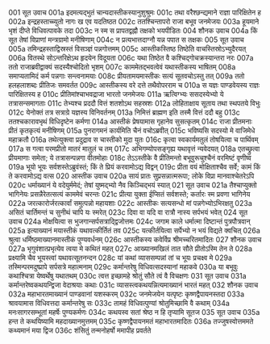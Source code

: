 001	सूत उवाच
001a	इदमत्यद्भुतं चान्यदास्तीकस्यानुशुश्रुमः
001c	तथा वरैश्छन्द्यमाने राज्ञा पारिक्षितेन ह
002a	इन्द्रहस्ताच्च्युतो नागः ख एव यदतिष्ठत
002c	ततश्चिन्तापरो राजा बभूव जनमेजयः
003a	हूयमाने भृशं दीप्ते विधिवत्पावके तदा
003c	न स्म स प्रापतद्वह्नौ तक्षको भयपीडितः
004	शौनक उवाच
004a	किं सूत तेषां विप्राणां मन्त्रग्रामो मनीषिणाम्
004c	न प्रत्यभात्तदाग्नौ यन्न पपात स तक्षकः
005	सूत उवाच
005a	तमिन्द्रहस्ताद्विस्रस्तं विसञ्ज्ञं पन्नगोत्तमम्
005c	आस्तीकस्तिष्ठ तिष्ठेति वाचस्तिस्रोऽभ्युदैरयत्
006a	वितस्थे सोऽन्तरिक्षेऽथ हृदयेन विदूयता
006c	यथा तिष्ठेत वै कश्चिद्गोचक्रस्यान्तरा नरः
007a	ततो राजाब्रवीद्वाक्यं सदस्यैश्चोदितो भृशम्
007c	काममेतद्भवत्वेवं यथास्तीकस्य भाषितम्
008a	समाप्यतामिदं कर्म पन्नगाः सन्त्वनामयाः
008c	प्रीयतामयमास्तीकः सत्यं सूतवचोऽस्तु तत्
009a	ततो हलहलाशब्दः प्रीतिजः समवर्तत
009c	आस्तीकस्य वरे दत्ते तथैवोपरराम च
010a	स यज्ञः पाण्डवेयस्य राज्ञः पारिक्षितस्य ह
010c	प्रीतिमांश्चाभवद्राजा भारतो जनमेजयः
011a	ऋत्विग्भ्यः ससदस्येभ्यो ये तत्रासन्समागताः
011c	तेभ्यश्च प्रददौ वित्तं शतशोऽथ सहस्रशः
012a	लोहिताक्षाय सूताय तथा स्थपतये विभुः
012c	येनोक्तं तत्र सत्राग्रे यज्ञस्य विनिवर्तनम्
013a	निमित्तं ब्राह्मण इति तस्मै वित्तं ददौ बहु
013c	ततश्चकारावभृथं विधिदृष्टेन कर्मणा
014a	आस्तीकं प्रेषयामास गृहानेव सुसत्कृतम्
014c	राजा प्रीतमनाः प्रीतं कृतकृत्यं मनीषिणम्
015a	पुनरागमनं कार्यमिति चैनं वचोऽब्रवीत्
015c	भविष्यसि सदस्यो मे वाजिमेधे महाक्रतौ
016a	तथेत्युक्त्वा प्रदुद्राव स चास्तीको मुदा युतः
016c	कृत्वा स्वकार्यमतुलं तोषयित्वा च पार्थिवम्
017a	स गत्वा परमप्रीतो मातरं मातुलं च तम्
017c	अभिगम्योपसङ्गृह्य यथावृत्तं न्यवेदयत्
018a	एतच्छ्रुत्वा प्रीयमाणाः समेता; ये तत्रासन्पन्नगा वीतमोहाः
018c	तेऽऽस्तीके वै प्रीतिमन्तो बभूवुरूचुश्चैनं वरमिष्टं वृणीष्व
019a	भूयो भूयः सर्वशस्तेऽब्रुवंस्तं; किं ते प्रियं करवामोऽद्य विद्वन्
019c	प्रीता वयं मोक्षिताश्चैव सर्वे; कामं किं ते करवामोऽद्य वत्स
020	आस्तीक उवाच
020a	सायं प्रातः सुप्रसन्नात्मरूपा; लोके विप्रा मानवाश्चेतरेऽपि
020c	धर्माख्यानं ये वदेयुर्ममेदं; तेषां युष्मद्भ्यो नैव किञ्चिद्भयं स्यात्
021	सूत उवाच
021a	तैश्चाप्युक्तो भागिनेयः प्रसन्नैरेतत्सत्यं काममेवं चरन्तः
021c	प्रीत्या युक्ता ईप्सितं सर्वशस्ते; कर्तारः स्म प्रवणा भागिनेय
022a	जरत्कारोर्जरत्कार्वां समुत्पन्नो महायशाः
022c	आस्तीकः सत्यसन्धो मां पन्नगेभ्योऽभिरक्षतु
023a	असितं चार्तिमन्तं च सुनीथं चापि यः स्मरेत्
023c	दिवा वा यदि वा रात्रौ नास्य सर्पभयं भवेत्
024	सूत उवाच
024a	मोक्षयित्वा स भुजगान्सर्पसत्राद्द्विजोत्तमः
024c	जगाम काले धर्मात्मा दिष्टान्तं पुत्रपौत्रवान्
025a	इत्याख्यानं मयास्तीकं यथावत्कीर्तितं तव
025c	यत्कीर्तयित्वा सर्पेभ्यो न भयं विद्यते क्वचित्
026a	श्रुत्वा धर्मिष्ठमाख्यानमास्तीकं पुण्यवर्धनम्
026c	आस्तीकस्य कवेर्विप्र श्रीमच्चरितमादितः
027	शौनक उवाच
027a	भृगुवंशात्प्रभृत्येव त्वया मे कथितं महत्
027c	आख्यानमखिलं तात सौते प्रीतोऽस्मि तेन ते
028a	प्रक्ष्यामि चैव भूयस्त्वां यथावत्सूतनन्दन
028c	यां कथां व्याससम्पन्नां तां च भूयः प्रचक्ष्व मे
029a	तस्मिन्परमदुष्प्रापे सर्पसत्रे महात्मनाम्
029c	कर्मान्तरेषु विधिवत्सदस्यानां महाकवे
030a	या बभूवुः कथाश्चित्रा येष्वर्थेषु यथातथम्
030c	त्वत्त इच्छामहे श्रोतुं सौते त्वं वै विचक्षणः
031	सूत उवाच
031a	कर्मान्तरेष्वकथयन्द्विजा वेदाश्रयाः कथाः
031c	व्यासस्त्वकथयन्नित्यमाख्यानं भारतं महत्
032	शौनक उवाच
032a	महाभारतमाख्यानं पाण्डवानां यशस्करम्
032c	जनमेजयेन यत्पृष्टः कृष्णद्वैपायनस्तदा
033a	श्रावयामास विधिवत्तदा कर्मान्तरेषु सः
033c	तामहं विधिवत्पुण्यां श्रोतुमिच्छामि वै कथाम्
034a	मनःसागरसम्भूतां महर्षेः पुण्यकर्मणः
034c	कथयस्व सतां श्रेष्ठ न हि तृप्यामि सूतज
035	सूत उवाच
035a	हन्त ते कथयिष्यामि महदाख्यानमुत्तमम्
035c	कृष्णद्वैपायनमतं महाभारतमादितः
036a	तज्जुषस्वोत्तममते कथ्यमानं मया द्विज
036c	शंसितुं तन्मनोहर्षो ममापीह प्रवर्तते
